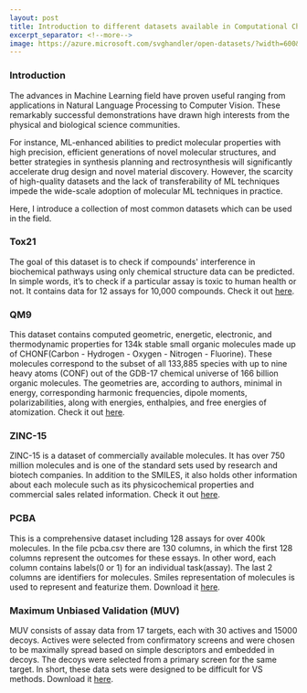 ```yaml
---
layout: post
title: Introduction to different datasets available in Computational Chemistry
excerpt_separator: <!--more-->
image: https://azure.microsoft.com/svghandler/open-datasets/?width=600&height=315
---
```


### Introduction
The advances in Machine Learning field have proven useful ranging from applications in Natural Language Processing to Computer Vision. These remarkably successful demonstrations have drawn high interests from the physical and biological science communities.
<!--more-->
For instance, ML-enhanced abilities to predict molecular properties with high precision, efficient generations of novel molecular structures, and better strategies in synthesis planning and rectrosynthesis will significantly accelerate drug design and novel material discovery. However, the scarcity of high-quality datasets and the lack of transferability of ML techniques impede the wide-scale adoption of molecular ML techniques in practice.

Here, I introduce a collection of most common datasets which can be used in the field.

### Tox21
The goal of this dataset is to check if compounds' interference in biochemical pathways using only chemical structure data can be predicted. In simple words, it’s to check if a particular assay is toxic to human health or not. It contains data for 12 assays for 10,000 compounds. Check it out <a target="_blank" href="https://tripod.nih.gov/tox21/challenge/data.jsp">here</a>.

### QM9
This dataset contains computed geometric, energetic, electronic, and thermodynamic properties for 134k stable small organic molecules made up of CHONF(Carbon - Hydrogen - Oxygen - Nitrogen - Fluorine). These molecules correspond to the subset of all 133,885 species with up to nine heavy atoms (CONF) out of the GDB-17 chemical universe of 166 billion organic molecules. The geometries are, according to authors, minimal in energy, corresponding harmonic frequencies, dipole moments, polarizabilities, along with energies, enthalpies, and free energies of atomization. Check it out <a target="_blank" href="http://quantum-machine.org/datasets/">here</a>.

### ZINC-15
ZINC-15 is a dataset of commercially available molecules. It has over 750 million molecules and is one of the standard sets used by research and biotech companies. In addition to the SMILES, it also holds other information about each molecule such as its physicochemical properties and commercial sales related information. Check it out <a target="_blank" href="http://zinc15.docking.org">here</a>.

### PCBA
This is a comprehensive dataset including 128 assays for over 400k molecules. In the file pcba.csv there are 130 columns, in which the first 128 columns represent the outcomes for these essays. In other word, each column contains labels(0 or 1) for an individual task(assay). The last 2 columns are identifiers for molecules. Smiles representation of molecules is used to represent and featurize them. Download it <a target="_blank" href="https://raw.githubusercontent.com/deepchem/deepchem/master/datasets/pcba.csv.gz">here</a>.

### Maximum Unbiased Validation (MUV)
MUV consists of assay data from 17 targets, each with 30 actives and 15000 decoys. Actives were selected from confirmatory screens and were chosen to be maximally
spread based on simple descriptors and embedded in decoys. The decoys were selected from a primary screen for the same target. In short, these data sets were designed to be difficult for VS methods. Download it <a target="_blank" href="https://s3-us-west-1.amazonaws.com/deepchem.io/datasets/muv.csv.gz">here</a>.
